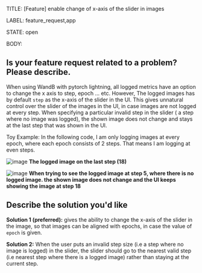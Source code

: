 TITLE:
[Feature] enable change of x-axis of the slider in images

LABEL:
feature_request,app

STATE:
open

BODY:
## **Is your feature request related to a problem? Please describe.**
When using WandB with pytorch lightning, all logged metrics have an option to change the x axis to step, epoch ... etc. However, The logged images has by default `step` as the x-axis of the slider in the UI. This gives unnatural control over the slider of the images in the UI, in case images are not logged at every step. When specifying a particular invalid step in the slider ( a step where no image was logged), the shown image does not change and stays at the last step that was shown in the UI. 

Toy Example: 
In the following code, I am only logging images at every epoch, where each epoch consists of 2 steps. That means I am logging at even steps. 

![image](https://user-images.githubusercontent.com/52598644/146054446-9f13bf35-3479-479c-95fe-690fb735cda1.png)
**The logged image on the last step (18)**

![image](https://user-images.githubusercontent.com/52598644/146053492-282e984d-792e-4a85-a09d-934be9308f47.png)
**When trying to see the logged image at step 5, where there is no logged image. the shown image does not change and the UI keeps showing the image at step 18**

## **Describe the solution you'd like**
**Solution 1 (preferred):** gives the ability to change the x-axis of the slider in the image, so that images can be aligned with epochs, in case the value of `epoch` is given.

**Solution 2:** When the user puts an invalid step size (i.e a step where no image is logged) in the slider, the slider should go to the nearest valid step (i.e nearest step where there is a logged image) rather than staying at the current step. 


